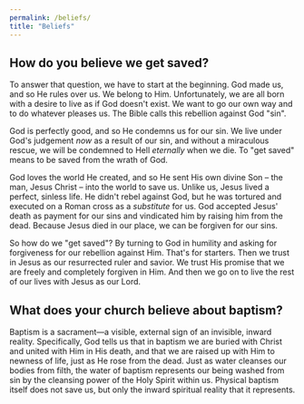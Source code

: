 ```yaml
---
permalink: /beliefs/
title: "Beliefs"
---
```


## How do you believe we get saved?

To answer that question, we have to start at the beginning. God made us, and so He rules over us. We belong to Him. Unfortunately, we are all born with a desire to live as if God doesn't exist. We want to go our own way and to do whatever pleases us. The Bible calls this rebellion against God "sin".

God is perfectly good, and so He condemns us for our sin. We live under God's judgement *now* as a result of our sin, and without a miraculous rescue, we will be condemned to Hell *eternally* when we die. To "get saved" means to be saved from the wrath of God.

God loves the world He created, and so He sent His own divine Son – the man, Jesus Christ – into the world to save us. Unlike us, Jesus lived a perfect, sinless life. He didn't rebel against God, but he was tortured and executed on a Roman cross as a *substitute* for us. God accepted Jesus' death as payment for our sins and vindicated him by raising him from the dead. Because Jesus died in our place, we can be forgiven for our sins.

So how do we "get saved"? By turning to God in humility and asking for forgiveness for our rebellion against Him. That's for starters. Then we trust in Jesus as our resurrected ruler and savior. We trust His promise that we are freely and completely forgiven in Him. And then we go on to live the rest of our lives with Jesus as our Lord.

## What does your church believe about baptism?

Baptism is a sacrament—a visible, external sign of an invisible, inward reality. Specifically, God tells us that in baptism we are buried with Christ and united with Him in His death, and that we are raised up with Him to newness of life, just as He rose from the dead. Just as water cleanses our bodies from filth, the water of baptism represents our being washed from sin by the cleansing power of the Holy Spirit within us. Physical baptism itself does not save us, but only the inward spiritual reality that it represents.
